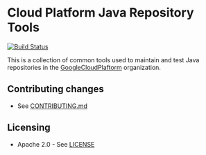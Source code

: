 # Cloud Platform Java Repository Tools

[![Build
Status](https://travis-ci.org/GoogleCloudPlatform/java-repo-tools.svg?branch=master)](https://travis-ci.org/GoogleCloudPlatform/java-repo-tools)

This is a collection of common tools used to maintain and test Java repositories
in the [GoogleCloudPlaftorm](https://github.com/GoogleCloudPlatform)
organization.


## Contributing changes

-  See [CONTRIBUTING.md](CONTRIBUTING.md)


## Licensing

- Apache 2.0 - See [LICENSE](LICENSE)


